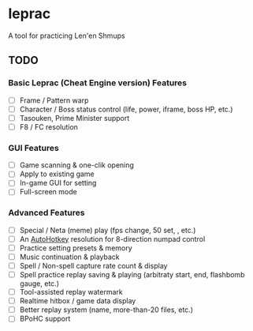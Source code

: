 # leprac

A tool for practicing Len'en Shmups

## TODO

### Basic Leprac (Cheat Engine version) Features
- [ ] Frame / Pattern warp
- [ ] Character / Boss status control (life, power, iframe, boss HP, etc.)
- [ ] Tasouken, Prime Minister support
- [ ] F8 / FC resolution

### GUI Features
- [ ] Game scanning & one-clik opening
- [ ] Apply to existing game
- [ ] In-game GUI for setting
- [ ] Full-screen mode

### Advanced Features
- [ ] Special / Neta (meme) play (fps change, 50 set, , etc.)
- [ ] An [AutoHotkey](https://www.autohotkey.com/) resolution for 8-direction numpad control
- [ ] Practice setting presets & memory
- [ ] Music continuation & playback
- [ ] Spell / Non-spell capture rate count & display
- [ ] Spell practice replay saving & playing (arbitraty start, end, flashbomb gauge, etc.)
- [ ] Tool-assisted replay watermark
- [ ] Realtime hitbox / game data display
- [ ] Better replay system (name, more-than-20 files, etc.)
- [ ] BPoHC support

